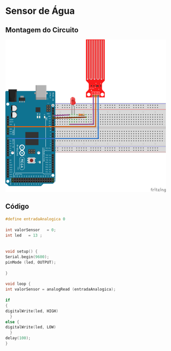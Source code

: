 # Sensor de Água

## Montagem do Circuito

<img src = "agua.png" alt = "Circuito água" width = "500" />

## Código

```C
#define entradaAnalogica 0  

int valorSensor   = 0;
int led   = 13 ; 


void setup() {
Serial.begin(9600);
pinMode (led, OUTPUT);    
 
}

void loop {
int valorSensor = analogRead (entradaAnalogica);
  
if
{
digitalWrite(led, HIGH)
  }
else {
digitalWrite(led, LOW) 
  }
delay(100);
}
```
